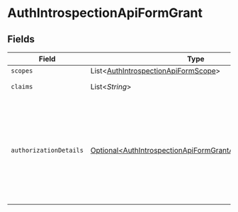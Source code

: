 # AuthIntrospectionApiFormGrant


## Fields

| Field                                                                                                                                                                                                             | Type                                                                                                                                                                                                              | Required                                                                                                                                                                                                          | Description                                                                                                                                                                                                       |
| ----------------------------------------------------------------------------------------------------------------------------------------------------------------------------------------------------------------- | ----------------------------------------------------------------------------------------------------------------------------------------------------------------------------------------------------------------- | ----------------------------------------------------------------------------------------------------------------------------------------------------------------------------------------------------------------- | ----------------------------------------------------------------------------------------------------------------------------------------------------------------------------------------------------------------- |
| `scopes`                                                                                                                                                                                                          | List\<[AuthIntrospectionApiFormScope](../../models/operations/AuthIntrospectionApiFormScope.md)>                                                                                                                  | :heavy_minus_sign:                                                                                                                                                                                                | N/A                                                                                                                                                                                                               |
| `claims`                                                                                                                                                                                                          | List\<*String*>                                                                                                                                                                                                   | :heavy_minus_sign:                                                                                                                                                                                                | The claims associated with the Grant.<br/>                                                                                                                                                                        |
| `authorizationDetails`                                                                                                                                                                                            | [Optional\<AuthIntrospectionApiFormGrantAuthorizationDetails>](../../models/operations/AuthIntrospectionApiFormGrantAuthorizationDetails.md)                                                                      | :heavy_minus_sign:                                                                                                                                                                                                | The authorization details. This represents the value of the `authorization_details`<br/>request parameter in the preceding device authorization request which is defined in<br/>"OAuth 2.0 Rich Authorization Requests".<br/> |